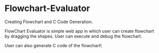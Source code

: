 # Flowchart-Evaluator
Creating Flowchart and C Code Generation.

FlowChart Evaluator is simple web app in which user can create flowchart by dragging the shapes. 
User can execute and debug the flowchart.

User can also generate C code of the flowchart!.

